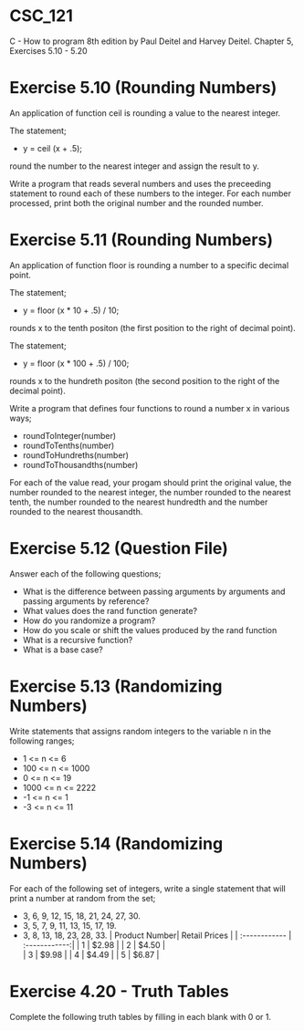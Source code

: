 # CSC_121
C - How to program 8th edition by Paul Deitel and Harvey Deitel. Chapter 5, Exercises 5.10 - 5.20

# Exercise 5.10 (Rounding Numbers)
An application of function ceil is rounding a value to the nearest integer. 

The statement;
- y = ceil (x + .5);

round the number to the nearest integer and assign the result to y. 

Write a program that reads several numbers and uses the preceeding statement to round each of these numbers to the integer. For each number processed, print both the original number and the rounded number.

# Exercise 5.11 (Rounding Numbers)
An application of function floor is rounding a number to a specific decimal point. 

The statement;
- y = floor (x * 10 + .5) / 10;

rounds x to the tenth positon (the first position to the right of decimal point).

The statement;
- y = floor (x * 100 + .5) / 100;

rounds x to the hundreth positon (the second position to the right of the decimal point).

Write a program that defines four functions to round a number x in various ways;
- roundToInteger(number)
- roundToTenths(number)
- roundToHundreths(number)
- roundToThousandths(number)

For each of the value read, your progam should print the original value, the number rounded to the nearest integer, the number rounded to the nearest tenth, the number rounded to the nearest hundredth and the number rounded to the nearest thousandth.

# Exercise 5.12 (Question File)
Answer each of the following questions;
- What is the difference between passing arguments by arguments and passing arguments by reference?
- What values does the rand function generate?
- How do you randomize a program?
- How do you scale or shift the values produced by the rand function
- What is a recursive function? 
- What is a base case?

# Exercise 5.13 (Randomizing Numbers)
Write statements that assigns random integers to the variable n in the following ranges;
- 1 <= n <= 6
- 100 <= n <= 1000
- 0 <= n <= 19
- 1000 <= n <= 2222
- -1 <= n <= 1
- -3 <= n <= 11

# Exercise 5.14 (Randomizing Numbers)
For each of the following set of integers, write a single statement that will print a number at random from the set;
- 3, 6, 9, 12, 15, 18, 21, 24, 27, 30.
- 3, 5, 7, 9, 11, 13, 15, 17, 19.
- 3, 8, 13, 18, 23, 28, 33.
| Product Number| Retail Prices |
| :------------ | :------------:| 
| 1             | $2.98         |
| 2             | $4.50         |  
| 3             | $9.98         | 
| 4             | $4.49         |
| 5             | $6.87         |


# Exercise 4.20 - Truth Tables
Complete the following truth tables by filling in each blank with 0 or 1.
